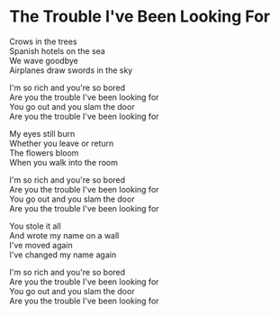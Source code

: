 # The Trouble I've Been Looking For  

Crows in the trees  
Spanish hotels on the sea  
We wave goodbye  
Airplanes draw swords in the sky  

I'm so rich and you're so bored  
Are you the trouble I've been looking for  
You go out and you slam the door  
Are you the trouble I've been looking for  

My eyes still burn  
Whether you leave or return  
The flowers bloom  
When you walk into the room  

I'm so rich and you're so bored  
Are you the trouble I've been looking for  
You go out and you slam the door  
Are you the trouble I've been looking for  

You stole it all  
And wrote my name on a wall  
I've moved again  
I've changed my name again  

I'm so rich and you're so bored  
Are you the trouble I've been looking for  
You go out and you slam the door  
Are you the trouble I've been looking for  
